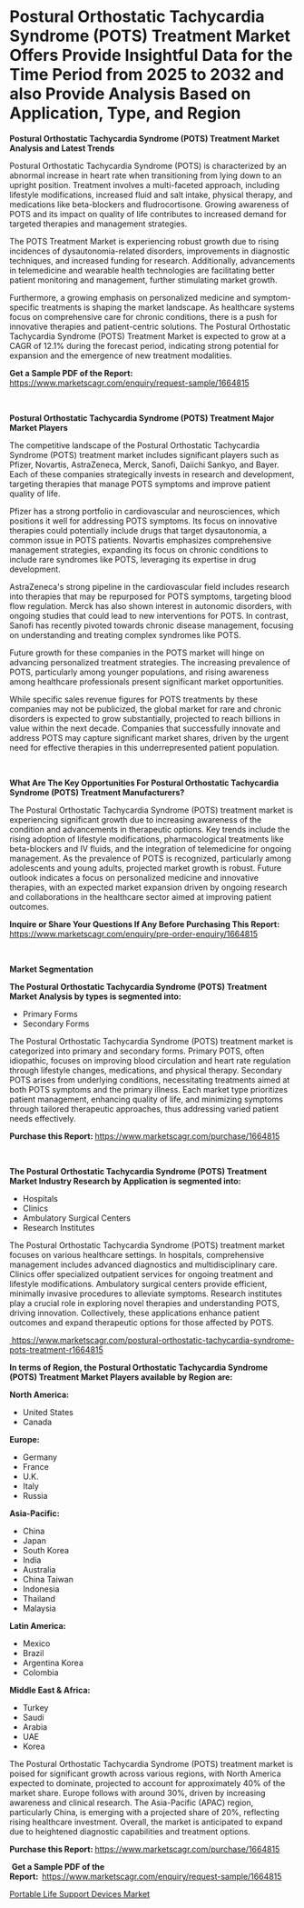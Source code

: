 <p><h1>Postural Orthostatic Tachycardia Syndrome (POTS) Treatment Market Offers Provide Insightful Data for the Time Period from 2025 to 2032 and also Provide Analysis Based on Application, Type, and Region</h1></p><p><strong>Postural Orthostatic Tachycardia Syndrome (POTS) Treatment Market Analysis and Latest Trends</strong></p>
<p><p>Postural Orthostatic Tachycardia Syndrome (POTS) is characterized by an abnormal increase in heart rate when transitioning from lying down to an upright position. Treatment involves a multi-faceted approach, including lifestyle modifications, increased fluid and salt intake, physical therapy, and medications like beta-blockers and fludrocortisone. Growing awareness of POTS and its impact on quality of life contributes to increased demand for targeted therapies and management strategies.</p><p>The POTS Treatment Market is experiencing robust growth due to rising incidences of dysautonomia-related disorders, improvements in diagnostic techniques, and increased funding for research. Additionally, advancements in telemedicine and wearable health technologies are facilitating better patient monitoring and management, further stimulating market growth. </p><p>Furthermore, a growing emphasis on personalized medicine and symptom-specific treatments is shaping the market landscape. As healthcare systems focus on comprehensive care for chronic conditions, there is a push for innovative therapies and patient-centric solutions. The Postural Orthostatic Tachycardia Syndrome (POTS) Treatment Market is expected to grow at a CAGR of 12.1% during the forecast period, indicating strong potential for expansion and the emergence of new treatment modalities.</p></p>
<p><strong>Get a Sample PDF of the Report:&nbsp;</strong> <a href="https://www.marketscagr.com/enquiry/request-sample/1664815?utm_campaign=2113&utm_medium=2&utm_source=Github&utm_content=ia&utm_term=23032025&utm_id=postural-orthostatic-tachycardia-syndrome-pots-treatment">https://www.marketscagr.com/enquiry/request-sample/1664815</a></p>
<p>&nbsp;</p>
<p><strong>Postural Orthostatic Tachycardia Syndrome (POTS) Treatment Major Market Players</strong></p>
<p><p>The competitive landscape of the Postural Orthostatic Tachycardia Syndrome (POTS) treatment market includes significant players such as Pfizer, Novartis, AstraZeneca, Merck, Sanofi, Daiichi Sankyo, and Bayer. Each of these companies strategically invests in research and development, targeting therapies that manage POTS symptoms and improve patient quality of life.</p><p>Pfizer has a strong portfolio in cardiovascular and neurosciences, which positions it well for addressing POTS symptoms. Its focus on innovative therapies could potentially include drugs that target dysautonomia, a common issue in POTS patients. Novartis emphasizes comprehensive management strategies, expanding its focus on chronic conditions to include rare syndromes like POTS, leveraging its expertise in drug development.</p><p>AstraZeneca's strong pipeline in the cardiovascular field includes research into therapies that may be repurposed for POTS symptoms, targeting blood flow regulation. Merck has also shown interest in autonomic disorders, with ongoing studies that could lead to new interventions for POTS. In contrast, Sanofi has recently pivoted towards chronic disease management, focusing on understanding and treating complex syndromes like POTS.</p><p>Future growth for these companies in the POTS market will hinge on advancing personalized treatment strategies. The increasing prevalence of POTS, particularly among younger populations, and rising awareness among healthcare professionals present significant market opportunities.</p><p>While specific sales revenue figures for POTS treatments by these companies may not be publicized, the global market for rare and chronic disorders is expected to grow substantially, projected to reach billions in value within the next decade. Companies that successfully innovate and address POTS may capture significant market shares, driven by the urgent need for effective therapies in this underrepresented patient population.</p></p>
<p>&nbsp;</p>
<p><strong>What Are The Key Opportunities For Postural Orthostatic Tachycardia Syndrome (POTS) Treatment Manufacturers?</strong></p>
<p><p>The Postural Orthostatic Tachycardia Syndrome (POTS) treatment market is experiencing significant growth due to increasing awareness of the condition and advancements in therapeutic options. Key trends include the rising adoption of lifestyle modifications, pharmacological treatments like beta-blockers and IV fluids, and the integration of telemedicine for ongoing management. As the prevalence of POTS is recognized, particularly among adolescents and young adults, projected market growth is robust. Future outlook indicates a focus on personalized medicine and innovative therapies, with an expected market expansion driven by ongoing research and collaborations in the healthcare sector aimed at improving patient outcomes.</p></p>
<p><strong>Inquire or Share Your Questions If Any Before Purchasing This Report:</strong> <a href="https://www.marketscagr.com/enquiry/pre-order-enquiry/1664815?utm_campaign=2113&utm_medium=2&utm_source=Github&utm_content=ia&utm_term=23032025&utm_id=postural-orthostatic-tachycardia-syndrome-pots-treatment">https://www.marketscagr.com/enquiry/pre-order-enquiry/1664815</a></p>
<p>&nbsp;</p>
<p><strong>Market Segmentation</strong></p>
<p><strong>The Postural Orthostatic Tachycardia Syndrome (POTS) Treatment Market Analysis by types is segmented into:</strong></p>
<p><ul><li>Primary Forms</li><li>Secondary Forms</li></ul></p>
<p><p>The Postural Orthostatic Tachycardia Syndrome (POTS) treatment market is categorized into primary and secondary forms. Primary POTS, often idiopathic, focuses on improving blood circulation and heart rate regulation through lifestyle changes, medications, and physical therapy. Secondary POTS arises from underlying conditions, necessitating treatments aimed at both POTS symptoms and the primary illness. Each market type prioritizes patient management, enhancing quality of life, and minimizing symptoms through tailored therapeutic approaches, thus addressing varied patient needs effectively.</p></p>
<p><strong>Purchase this Report:&nbsp;</strong><a href="https://www.marketscagr.com/purchase/1664815?utm_campaign=2113&utm_medium=2&utm_source=Github&utm_content=ia&utm_term=23032025&utm_id=postural-orthostatic-tachycardia-syndrome-pots-treatment">https://www.marketscagr.com/purchase/1664815</a></p>
<p>&nbsp;</p>
<p><strong>The Postural Orthostatic Tachycardia Syndrome (POTS) Treatment Market Industry Research by Application is segmented into:</strong></p>
<p><ul><li>Hospitals</li><li>Clinics</li><li>Ambulatory Surgical Centers</li><li>Research Institutes</li></ul></p>
<p><p>The Postural Orthostatic Tachycardia Syndrome (POTS) treatment market focuses on various healthcare settings. In hospitals, comprehensive management includes advanced diagnostics and multidisciplinary care. Clinics offer specialized outpatient services for ongoing treatment and lifestyle modifications. Ambulatory surgical centers provide efficient, minimally invasive procedures to alleviate symptoms. Research institutes play a crucial role in exploring novel therapies and understanding POTS, driving innovation. Collectively, these applications enhance patient outcomes and expand therapeutic options for those affected by POTS.</p></p>
<p><a href="https://www.marketscagr.com/postural-orthostatic-tachycardia-syndrome-pots-treatment-r1664815?utm_campaign=2113&utm_medium=2&utm_source=Github&utm_content=ia&utm_term=23032025&utm_id=postural-orthostatic-tachycardia-syndrome-pots-treatment">&nbsp;https://www.marketscagr.com/postural-orthostatic-tachycardia-syndrome-pots-treatment-r1664815</a></p>
<p><strong>In terms of Region, the Postural Orthostatic Tachycardia Syndrome (POTS) Treatment Market Players available by Region are:</strong></p>
<p>
    <p> <strong> North America: </strong>
        <ul>
            <li>United States</li>
            <li>Canada</li>
        </ul>
        </p> 
    <p> <strong> Europe: </strong>
        <ul>
            <li>Germany</li>
            <li>France</li>
            <li>U.K.</li>
            <li>Italy</li>
            <li>Russia</li>
        </ul>
        </p> 
    <p> <strong> Asia-Pacific: </strong>
        <ul>
            <li>China</li>
            <li>Japan</li>
            <li>South Korea</li>
            <li>India</li>
            <li>Australia</li>
            <li>China Taiwan</li>
            <li>Indonesia</li>
            <li>Thailand</li>
            <li>Malaysia</li>
        </ul>
        </p> 
    <p> <strong> Latin America: </strong>
        <ul>
            <li>Mexico</li>
            <li>Brazil</li>
            <li>Argentina Korea</li>
            <li>Colombia</li>
        </ul>
        </p> 
    <p> <strong> Middle East & Africa: </strong>
        <ul>
            <li>Turkey</li>
            <li>Saudi</li>
            <li>Arabia</li>
            <li>UAE</li>
            <li>Korea</li>
        </ul>
    </p>
    </p>
<p><p>The Postural Orthostatic Tachycardia Syndrome (POTS) treatment market is poised for significant growth across various regions, with North America expected to dominate, projected to account for approximately 40% of the market share. Europe follows with around 30%, driven by increasing awareness and clinical research. The Asia-Pacific (APAC) region, particularly China, is emerging with a projected share of 20%, reflecting rising healthcare investment. Overall, the market is anticipated to expand due to heightened diagnostic capabilities and treatment options.</p></p>
<p><strong>Purchase this Report: </strong><a href="https://www.marketscagr.com/purchase/1664815?utm_campaign=2113&utm_medium=2&utm_source=Github&utm_content=ia&utm_term=23032025&utm_id=postural-orthostatic-tachycardia-syndrome-pots-treatment">https://www.marketscagr.com/purchase/1664815</a></p>
<p>&nbsp;<strong>Get a Sample PDF of the Report:&nbsp;&nbsp;</strong><a href="https://www.marketscagr.com/enquiry/request-sample/1664815?utm_campaign=2113&utm_medium=2&utm_source=Github&utm_content=ia&utm_term=23032025&utm_id=postural-orthostatic-tachycardia-syndrome-pots-treatment">https://www.marketscagr.com/enquiry/request-sample/1664815</a></p>
<p><strong></strong></p>
<p><p><a href="https://github.com/mharielmesa/Market-Research-Report-List-5/blob/main/portable-life-support-devices-market.md?utm_campaign=2113&utm_medium=2&utm_source=Github&utm_content=ia&utm_term=23032025&utm_id=postural-orthostatic-tachycardia-syndrome-pots-treatment">Portable Life Support Devices Market</a></p></p>
